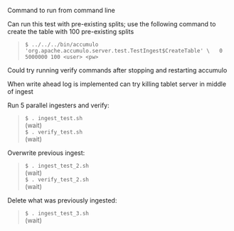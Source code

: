 <!--
Licensed to the Apache Software Foundation (ASF) under one or more
contributor license agreements.  See the NOTICE file distributed with
this work for additional information regarding copyright ownership.
The ASF licenses this file to You under the Apache License, Version 2.0
(the "License"); you may not use this file except in compliance with
the License.  You may obtain a copy of the License at 
 
    http://www.apache.org/licenses/LICENSE-2.0
 
Unless required by applicable law or agreed to in writing, software
distributed under the License is distributed on an "AS IS" BASIS,
WITHOUT WARRANTIES OR CONDITIONS OF ANY KIND, either express or implied.
See the License for the specific language governing permissions and
limitations under the License.
-->

Command to run from command line

Can run this test with pre-existing splits; use the following command to create the table with
100 pre-existing splits 

> `$ ../../../bin/accumulo 'org.apache.accumulo.server.test.TestIngest$CreateTable' \  
0 5000000 100 <user> <pw>`

Could try running verify commands after stopping and restarting accumulo

When write ahead log is implemented can try killing tablet server in middle of ingest

Run 5 parallel ingesters and verify:

> `$ . ingest_test.sh`  
(wait)  
`$ . verify_test.sh`  
(wait)

Overwrite previous ingest:
> `$ . ingest_test_2.sh`  
(wait)  
`$ . verify_test_2.sh`  
(wait)

Delete what was previously ingested:
> `$ . ingest_test_3.sh`  
(wait)

